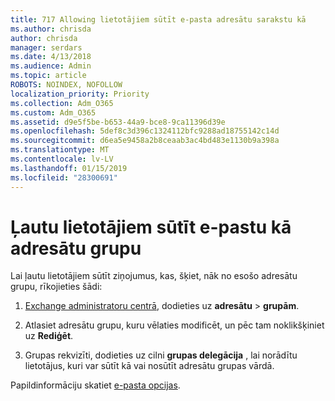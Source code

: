```yaml
---
title: 717 Allowing lietotājiem sūtīt e-pasta adresātu sarakstu kā
ms.author: chrisda
author: chrisda
manager: serdars
ms.date: 4/13/2018
ms.audience: Admin
ms.topic: article
ROBOTS: NOINDEX, NOFOLLOW
localization_priority: Priority
ms.collection: Adm_O365
ms.custom: Adm_O365
ms.assetid: d9e5f5be-b653-44a9-bce8-9ca11396d39e
ms.openlocfilehash: 5def8c3d396c1324112bfc9288ad18755142c14d
ms.sourcegitcommit: d6ea5e9458a2b8ceaab3ac4bd483e1130b9a398a
ms.translationtype: MT
ms.contentlocale: lv-LV
ms.lasthandoff: 01/15/2019
ms.locfileid: "28300691"
---
```

# <a name="allow-users-to-send-email-as-a-distribution-group"></a>Ļautu lietotājiem sūtīt e-pastu kā adresātu grupu

Lai ļautu lietotājiem sūtīt ziņojumus, kas, šķiet, nāk no esošo adresātu grupu, rīkojieties šādi:
  
1. [Exchange administratoru centrā](https://outlook.office365.com/ecp/), dodieties uz **adresātu** \> **grupām**.
    
2. Atlasiet adresātu grupu, kuru vēlaties modificēt, un pēc tam noklikšķiniet uz **Rediģēt**.
    
3. Grupas rekvizīti, dodieties uz cilni **grupas delegācija** , lai norādītu lietotājus, kuri var sūtīt kā vai nosūtīt adresātu grupas vārdā. 
    
Papildinformāciju skatiet [e-pasta opcijas](https://technet.microsoft.com/library/bb124513.aspx#groupdelegation).
  

